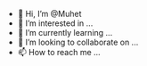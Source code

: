 - 👋 Hi, I’m @Muhet
- 👀 I’m interested in ...
- 🌱 I’m currently learning ...
- 💞️ I’m looking to collaborate on ...
- 📫 How to reach me ...

<!---
Muhet/Muhet is a ✨ special ✨ repository because its `README.md` (this file) appears on your GitHub profile.
You can click the Preview link to take a look at your changes.
--->
